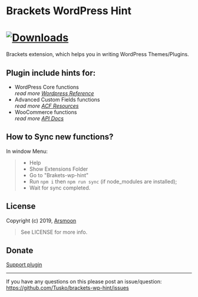 # Brackets WordPress Hint

# [![Downloads](https://badges.ml/brackets-wp-functions-hint/total.svg)](https://brackets-extension-badges.github.io#brackets-wp-functions-hint)

Brackets extension, which helps you in writing WordPress Themes/Plugins.

## Plugin include hints for:

- WordPress Core functions <br>
  _read more [Wordpress Reference](https://developer.wordpress.org/reference/)_
- Advanced Custom Fields functions <br>
  _read more [ACF Resources](http://www.advancedcustomfields.com/resources/)_
- WooCommerce functions <br>
  _read more [API Docs](https://docs.woothemes.com/wc-apidocs/)_

## How to Sync new functions?

In window Menu:

> - Help
> - Show Extensions Folder
> - Go to "Brakets-wp-hint"
> - Run `npm i` then `npm run sync` (if node_modules are installed);
> - Wait for sync completed.

## License

Copyright (c) 2019, [Arsmoon](https://arsmoon.com/?utm_source=github&utm_medium=article&utm_campaign=brackets-wp-hints&utm_content=readme "Arsmoon")

> See LICENSE for more info.

## Donate

[Support plugin](https://send.monobank.com.ua/QMnpw2tn "Support plugin")

---

If you have any questions on this please post an issue/question: https://github.com/Tusko/brackets-wp-hint/issues
